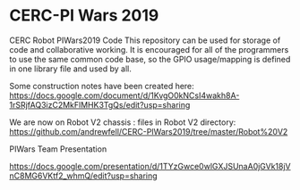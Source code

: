 # CERC-PI Wars 2019
CERC Robot PIWars2019 Code
This repository can be used for storage of code and collaborative working.
It is encouraged for all of the programmers to use the same common code base, so the GPIO usage/mapping is defined in one library file and used by all.

Some construction notes have been created here:
https://docs.google.com/document/d/1KvgO0kNCsI4wakh8A-1rSRjfAQ3izC2MkFlMHK3TgQs/edit?usp=sharing

We are now on Robot V2 chassis : files in Robot V2 directory:
https://github.com/andrewfell/CERC-PIWars2019/tree/master/Robot%20V2


PIWars Team Presentation

https://docs.google.com/presentation/d/1TYzGwce0wlGXJSUnaA0jGVk18jVnC8MG6VKtf2_whmQ/edit?usp=sharing

